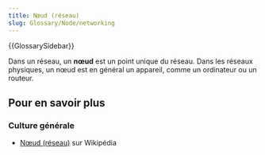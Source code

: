```yaml
---
title: Nœud (réseau)
slug: Glossary/Node/networking
---
```


{{GlossarySidebar}}

Dans un réseau, un **nœud** est un point unique du réseau. Dans les réseaux physiques, un nœud est en général un appareil, comme un ordinateur ou un routeur.

## Pour en savoir plus

### Culture générale

- [Nœud (réseau)](<https://fr.wikipedia.org/wiki/Nœud_(réseau)>) sur Wikipédia
